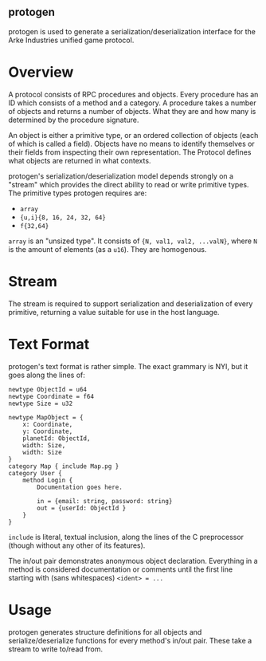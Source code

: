 protogen
--------

protogen is used to generate a serialization/deserialization interface for the
Arke Industries unified game protocol.

Overview
========

A protocol consists of RPC procedures and objects. Every procedure has an ID
which consists of a method and a category. A procedure takes a number of
objects and returns a number of objects. What they are and how many is
determined by the procedure signature.

An object is either a primitive type, or an ordered collection of objects
(each of which is called a field).  Objects have no means to identify
themselves or their fields from inspecting their own representation. The
Protocol defines what objects are returned in what contexts.

protogen's serialization/deserialization model depends strongly on a "stream"
which provides the direct ability to read or write primitive types. The
primitive types protogen requires are:

- `array`
- `{u,i}{8, 16, 24, 32, 64}`
- `f{32,64}`

`array` is an "unsized type". It consists of `{N, val1, val2, ...valN}`, where
`N` is the amount of elements (as a `u16`). They are homogenous.

Stream
======

The stream is required to support serialization and deserialization of every
primitive, returning a value suitable for use in the host language.

Text Format
===========

protogen's text format is rather simple. The exact grammary is NYI, but it
goes along the lines of:

```
newtype ObjectId = u64
newtype Coordinate = f64
newtype Size = u32

newtype MapObject = {
	x: Coordinate,
	y: Coordinate,
	planetId: ObjectId,
	width: Size,
	width: Size
}
category Map { include Map.pg }
category User {
	method Login {
		Documentation goes here.

		in = {email: string, password: string}
		out = {userId: ObjectId }
	}
}
```

`include` is literal, textual inclusion, along the lines of the C preprocessor
(though without any other of its features).

The in/out pair demonstrates anonymous object declaration. Everything in a
method is considered documentation or comments until the first line starting
with (sans whitespaces) `<ident> = ...`

Usage
=====

protogen generates structure definitions for all objects and
serialize/deserialize functions for every method's in/out pair. These take a
stream to write to/read from.

